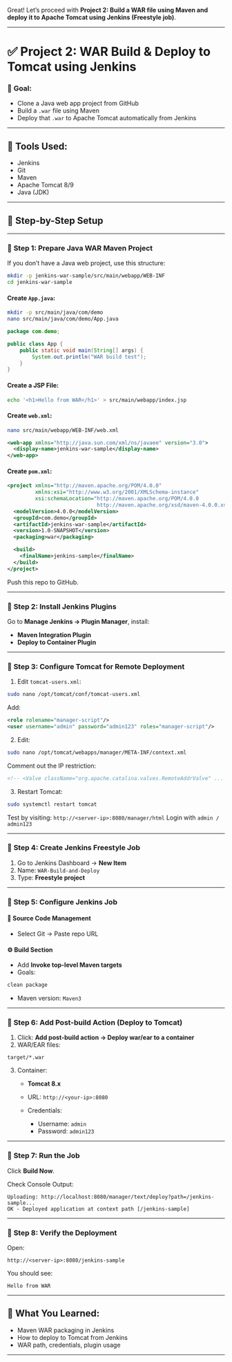 Great! Let’s proceed with **Project 2: Build a WAR file using Maven and deploy it to Apache Tomcat using Jenkins (Freestyle job)**.

---

# ✅ **Project 2: WAR Build & Deploy to Tomcat using Jenkins**

### 🎯 **Goal:**

* Clone a Java web app project from GitHub
* Build a `.war` file using Maven
* Deploy that `.war` to Apache Tomcat automatically from Jenkins

---

## 🧰 Tools Used:

* Jenkins
* Git
* Maven
* Apache Tomcat 8/9
* Java (JDK)

---

## 🔧 Step-by-Step Setup

---

### 🔹 **Step 1: Prepare Java WAR Maven Project**

If you don’t have a Java web project, use this structure:

```bash
mkdir -p jenkins-war-sample/src/main/webapp/WEB-INF
cd jenkins-war-sample
```

#### Create `App.java`:

```bash
mkdir -p src/main/java/com/demo
nano src/main/java/com/demo/App.java
```

```java
package com.demo;

public class App {
    public static void main(String[] args) {
        System.out.println("WAR build test");
    }
}
```

#### Create a JSP File:

```bash
echo '<h1>Hello from WAR</h1>' > src/main/webapp/index.jsp
```

#### Create `web.xml`:

```bash
nano src/main/webapp/WEB-INF/web.xml
```

```xml
<web-app xmlns="http://java.sun.com/xml/ns/javaee" version="3.0">
  <display-name>jenkins-war-sample</display-name>
</web-app>
```

#### Create `pom.xml`:

```xml
<project xmlns="http://maven.apache.org/POM/4.0.0"
         xmlns:xsi="http://www.w3.org/2001/XMLSchema-instance"
         xsi:schemaLocation="http://maven.apache.org/POM/4.0.0
                             http://maven.apache.org/xsd/maven-4.0.0.xsd">
  <modelVersion>4.0.0</modelVersion>
  <groupId>com.demo</groupId>
  <artifactId>jenkins-war-sample</artifactId>
  <version>1.0-SNAPSHOT</version>
  <packaging>war</packaging>

  <build>
    <finalName>jenkins-sample</finalName>
  </build>
</project>
```

Push this repo to GitHub.

---

### 🔹 **Step 2: Install Jenkins Plugins**

Go to **Manage Jenkins → Plugin Manager**, install:

* **Maven Integration Plugin**
* **Deploy to Container Plugin**

---

### 🔹 **Step 3: Configure Tomcat for Remote Deployment**

1. Edit `tomcat-users.xml`:

```bash
sudo nano /opt/tomcat/conf/tomcat-users.xml
```

Add:

```xml
<role rolename="manager-script"/>
<user username="admin" password="admin123" roles="manager-script"/>
```

2. Edit:

```bash
sudo nano /opt/tomcat/webapps/manager/META-INF/context.xml
```

Comment out the IP restriction:

```xml
<!-- <Valve className="org.apache.catalina.valves.RemoteAddrValve" ... /> -->
```

3. Restart Tomcat:

```bash
sudo systemctl restart tomcat
```

Test by visiting: `http://<server-ip>:8080/manager/html`
Login with `admin / admin123`

---

### 🔹 **Step 4: Create Jenkins Freestyle Job**

1. Go to Jenkins Dashboard → **New Item**
2. Name: `WAR-Build-and-Deploy`
3. Type: **Freestyle project**

---

### 🔹 **Step 5: Configure Jenkins Job**

#### 📁 **Source Code Management**

* Select Git → Paste repo URL

#### ⚙️ **Build Section**

* Add **Invoke top-level Maven targets**
* Goals:

```bash
clean package
```

* Maven version: `Maven3`

---

### 🔹 **Step 6: Add Post-build Action (Deploy to Tomcat)**

1. Click: **Add post-build action → Deploy war/ear to a container**
2. WAR/EAR files:

```
target/*.war
```

3. Container:

   * **Tomcat 8.x**
   * URL: `http://<your-ip>:8080`
   * Credentials:

     * Username: `admin`
     * Password: `admin123`

---

### 🔹 **Step 7: Run the Job**

Click **Build Now**.

Check Console Output:

```
Uploading: http://localhost:8080/manager/text/deploy?path=/jenkins-sample...
OK - Deployed application at context path [/jenkins-sample]
```

---

### 🔹 **Step 8: Verify the Deployment**

Open:

```
http://<server-ip>:8080/jenkins-sample
```

You should see:

```
Hello from WAR
```

---

## 📌 What You Learned:

* Maven WAR packaging in Jenkins
* How to deploy to Tomcat from Jenkins
* WAR path, credentials, plugin usage

---
